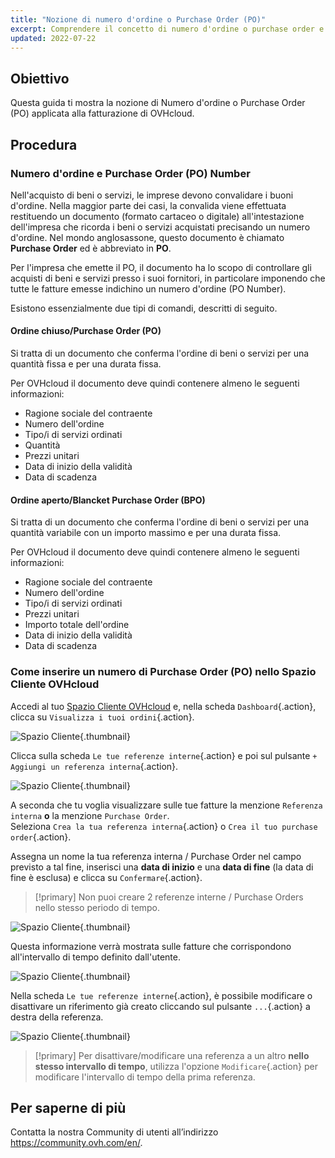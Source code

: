 ```yaml
---
title: "Nozione di numero d'ordine o Purchase Order (PO)"
excerpt: Comprendere il concetto di numero d'ordine o purchase order e applicarlo nel contesto del saldo delle fatture OVHcloud
updated: 2022-07-22
---
```


## Obiettivo

Questa guida ti mostra la nozione di Numero d'ordine o Purchase Order (PO) applicata alla fatturazione di OVHcloud.

## Procedura

### Numero d'ordine e Purchase Order (PO) Number

Nell'acquisto di beni o servizi, le imprese devono convalidare i buoni d'ordine. Nella maggior parte dei casi, la convalida viene effettuata restituendo un documento (formato cartaceo o digitale) all'intestazione dell'impresa che ricorda i beni o servizi acquistati precisando un numero d'ordine.
Nel mondo anglosassone, questo documento è chiamato **Purchase Order** ed è abbreviato in **PO**.

Per l'impresa che emette il PO, il documento ha lo scopo di controllare gli acquisti di beni e servizi presso i suoi fornitori, in particolare imponendo che tutte le fatture emesse indichino un numero d'ordine (PO Number).

Esistono essenzialmente due tipi di comandi, descritti di seguito.

#### Ordine chiuso/Purchase Order (PO)

Si tratta di un documento che conferma l'ordine di beni o servizi per una quantità fissa e per una durata fissa.

Per OVHcloud il documento deve quindi contenere almeno le seguenti informazioni:

* Ragione sociale del contraente
* Numero dell'ordine
* Tipo/i di servizi ordinati
* Quantità
* Prezzi unitari
* Data di inizio della validità
* Data di scadenza

#### Ordine aperto/Blancket Purchase Order (BPO)

Si tratta di un documento che conferma l'ordine di beni o servizi per una quantità variabile con un importo massimo e per una durata fissa.

Per OVHcloud il documento deve quindi contenere almeno le seguenti informazioni:

* Ragione sociale del contraente
* Numero dell'ordine
* Tipo/i di servizi ordinati
* Prezzi unitari
* Importo totale dell'ordine
* Data di inizio della validità
* Data di scadenza

### Come inserire un numero di Purchase Order (PO) nello Spazio Cliente OVHcloud

Accedi al tuo [Spazio Cliente OVHcloud](https://www.ovh.com/auth/?action=gotomanager&from=https://www.ovh.it/&ovhSubsidiary=it) e, nella scheda `Dashboard`{.action}, clicca su `Visualizza i tuoi ordini`{.action}.

![Spazio Cliente](images/internalreference00.png){.thumbnail}

Clicca sulla scheda `Le tue referenze interne`{.action} e poi sul pulsante `+ Aggiungi un referenza interna`{.action}.

![Spazio Cliente](images/internalreference01.png){.thumbnail}

A seconda che tu voglia visualizzare sulle tue fatture la menzione `Referenza interna` **o** la menzione `Purchase Order`.<br>
Seleziona `Crea la tua referenza interna`{.action} o `Crea il tuo purchase order`{.action}.

Assegna un nome la tua referenza interna / Purchase Order nel campo previsto a tal fine, inserisci una **data di inizio** e una **data di fine** (la data di fine è esclusa) e clicca su `Confermare`{.action}.

> [!primary]
> Non puoi creare 2 referenze interne / Purchase Orders nello stesso periodo di tempo.

![Spazio Cliente](images/internalreference02.png){.thumbnail}

Questa informazione verrà mostrata sulle fatture che corrispondono all'intervallo di tempo definito dall'utente.

![Spazio Cliente](images/internalreference03.png){.thumbnail}

Nella scheda `Le tue referenze interne`{.action}, è possibile modificare o disattivare un riferimento già creato cliccando sul pulsante `...`{.action} a destra della referenza.

![Spazio Cliente](images/internalreference04.png){.thumbnail}

> [!primary]
> Per disattivare/modificare una referenza a un altro **nello stesso intervallo di tempo**, utilizza l'opzione `Modificare`{.action} per modificare l'intervallo di tempo della prima referenza.

## Per saperne di più

Contatta la nostra Community di utenti all’indirizzo <https://community.ovh.com/en/>.
